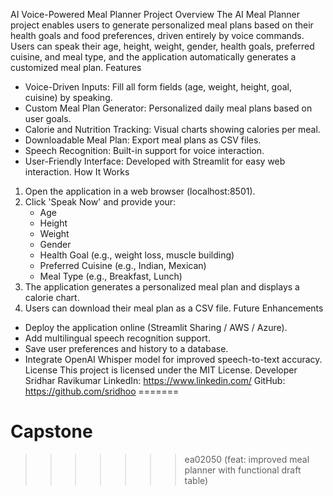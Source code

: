 
AI Voice-Powered Meal Planner
Project Overview
The AI Meal Planner project enables users to generate personalized meal plans based on their health goals and food preferences, driven entirely by voice commands. Users can speak their age, height, weight, gender, health goals, preferred cuisine, and meal type, and the application automatically generates a customized meal plan.
Features
- Voice-Driven Inputs: Fill all form fields (age, weight, height, goal, cuisine) by speaking.
- Custom Meal Plan Generator: Personalized daily meal plans based on user goals.
- Calorie and Nutrition Tracking: Visual charts showing calories per meal.
- Downloadable Meal Plan: Export meal plans as CSV files.
- Speech Recognition: Built-in support for voice interaction.
- User-Friendly Interface: Developed with Streamlit for easy web interaction.
How It Works
1. Open the application in a web browser (localhost:8501).
2. Click 'Speak Now' and provide your:
   - Age
   - Height
   - Weight
   - Gender
   - Health Goal (e.g., weight loss, muscle building)
   - Preferred Cuisine (e.g., Indian, Mexican)
   - Meal Type (e.g., Breakfast, Lunch)
3. The application generates a personalized meal plan and displays a calorie chart.
4. Users can download their meal plan as a CSV file.
Future Enhancements
- Deploy the application online (Streamlit Sharing / AWS / Azure).
- Add multilingual speech recognition support.
- Save user preferences and history to a database.
- Integrate OpenAI Whisper model for improved speech-to-text accuracy.
License
This project is licensed under the MIT License.
Developer
Sridhar Ravikumar
LinkedIn: https://www.linkedin.com/
GitHub: https://github.com/sridhoo
=======
# Capstone
>>>>>>> ea02050 (feat: improved meal planner with functional draft table)
